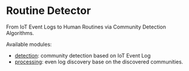# Routine Detector

From IoT Event Logs to Human Routines via Community Detection Algorithms.

Available modules:
* [detection](./detection/README.md): community detection based on IoT Event Log
* [processing](./processing/README.md): even log discovery base on the discovered communities.

